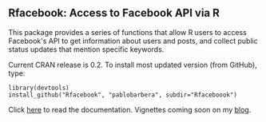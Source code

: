 Rfacebook: Access to Facebook API via R
---------

This package provides a series of functions that allow R users to access Facebook's API to get information about users and posts, and collect public status updates that mention specific keywords.

Current CRAN release is 0.2. To install most updated version (from GitHub), type:

```
library(devtools)
install_github("Rfacebook", "pablobarbera", subdir="Rfaceboook")
```

Click <a href="http://github.com/pablobarbera/Rfacebook/blob/master/Rfacebook-manual.pdf?raw=true">here</a> to read the documentation. Vignettes coming soon on my <a href="http://www.pablobarbera.com/blog">blog</a>.




